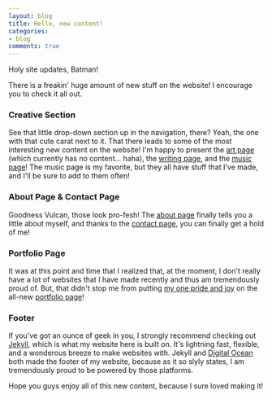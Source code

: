 ```yaml
---
layout: blog
title: Hello, new content!
categories:
- blog
comments: true
---
```


<p class="lead">Holy site updates, Batman!</p> There is a freakin' huge amount of new stuff on the website! I encourage you to check it all out.

### Creative Section
See that little drop-down section up in the navigation, there? Yeah, the one with that cute carat next to it. That there leads to some of the most interesting new content on the website! I'm happy to present the [art page](/creative/art.html) (which currently has no content... haha), the [writing page](/creative/writing.html), and the [music page](/creative/music.html)! The music page is my favorite, but they all have stuff that I've made, and I'll be sure to add to them often!

### About Page & Contact Page
Goodness Vulcan, those look pro-fesh! The [about page](/about.html) finally tells you a little about myself, and thanks to the [contact page](/contact.html), you can finally get a hold of me!

### Portfolio Page
It was at this point and time that I realized that, at the moment, I don't really have a lot of websites that I have made recently and thus am tremendously proud of. But, that didn't stop me from putting [my one pride and joy](http://mcrot.mariahthornquest.com) on the all-new [portfolio page](/portfolio.html)!

### Footer
If you've got an ounce of geek in you, I strongly recommend checking out [Jekyll](http://jekyllrb.com), which is what my website here is built on. It's lightning fast, flexible, and a wonderous breeze to make websites with. Jekyll and [Digital Ocean](http://digitalocean.com) both made the footer of my website, because as it so slyly states, I am tremendously proud to be powered by those platforms.

Hope you guys enjoy all of this new content, because I sure loved making it!
